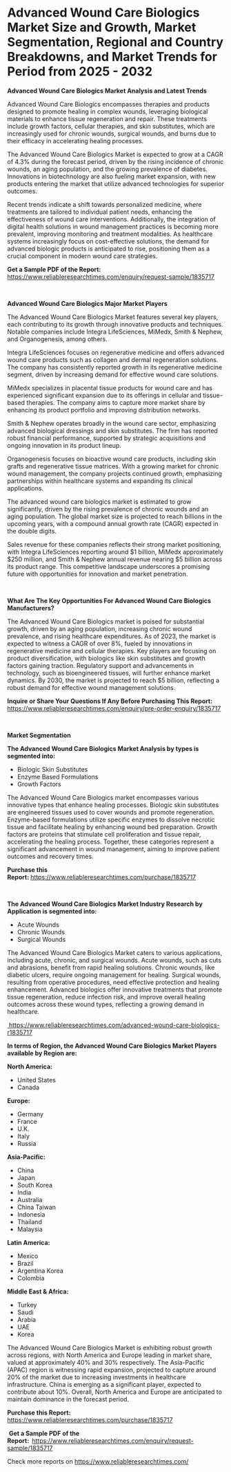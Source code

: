 <p><h1>Advanced Wound Care Biologics Market Size and Growth, Market Segmentation, Regional and Country Breakdowns, and Market Trends for Period from 2025 -  2032</h1></p><p><strong>Advanced Wound Care Biologics Market Analysis and Latest Trends</strong></p>
<p><p>Advanced Wound Care Biologics encompasses therapies and products designed to promote healing in complex wounds, leveraging biological materials to enhance tissue regeneration and repair. These treatments include growth factors, cellular therapies, and skin substitutes, which are increasingly used for chronic wounds, surgical wounds, and burns due to their efficacy in accelerating healing processes.</p><p>The Advanced Wound Care Biologics Market is expected to grow at a CAGR of 4.3% during the forecast period, driven by the rising incidence of chronic wounds, an aging population, and the growing prevalence of diabetes. Innovations in biotechnology are also fueling market expansion, with new products entering the market that utilize advanced technologies for superior outcomes.</p><p>Recent trends indicate a shift towards personalized medicine, where treatments are tailored to individual patient needs, enhancing the effectiveness of wound care interventions. Additionally, the integration of digital health solutions in wound management practices is becoming more prevalent, improving monitoring and treatment modalities. As healthcare systems increasingly focus on cost-effective solutions, the demand for advanced biologic products is anticipated to rise, positioning them as a crucial component in modern wound care strategies.</p></p>
<p><strong>Get a Sample PDF of the Report:&nbsp;</strong> <a href="https://www.reliableresearchtimes.com/enquiry/request-sample/1835717?utm_campaign=2643&utm_medium=2&utm_source=Github&utm_content=ia&utm_term=26032025&utm_id=advanced-wound-care-biologics">https://www.reliableresearchtimes.com/enquiry/request-sample/1835717</a></p>
<p>&nbsp;</p>
<p><strong>Advanced Wound Care Biologics Major Market Players</strong></p>
<p><p>The Advanced Wound Care Biologics Market features several key players, each contributing to its growth through innovative products and techniques. Notable companies include Integra LifeSciences, MiMedx, Smith & Nephew, and Organogenesis, among others.</p><p>Integra LifeSciences focuses on regenerative medicine and offers advanced wound care products such as collagen and dermal regeneration solutions. The company has consistently reported growth in its regenerative medicine segment, driven by increasing demand for effective wound care solutions. </p><p>MiMedx specializes in placental tissue products for wound care and has experienced significant expansion due to its offerings in cellular and tissue-based therapies. The company aims to capture more market share by enhancing its product portfolio and improving distribution networks.</p><p>Smith & Nephew operates broadly in the wound care sector, emphasizing advanced biological dressings and skin substitutes. The firm has reported robust financial performance, supported by strategic acquisitions and ongoing innovation in its product lineup.</p><p>Organogenesis focuses on bioactive wound care products, including skin grafts and regenerative tissue matrices. With a growing market for chronic wound management, the company projects continued growth, emphasizing partnerships within healthcare systems and expanding its clinical applications.</p><p>The advanced wound care biologics market is estimated to grow significantly, driven by the rising prevalence of chronic wounds and an aging population. The global market size is projected to reach billions in the upcoming years, with a compound annual growth rate (CAGR) expected in the double digits.</p><p>Sales revenue for these companies reflects their strong market positioning, with Integra LifeSciences reporting around $1 billion, MiMedx approximately $250 million, and Smith & Nephew annual revenue nearing $5 billion across its product range. This competitive landscape underscores a promising future with opportunities for innovation and market penetration.</p></p>
<p>&nbsp;</p>
<p><strong>What Are The Key Opportunities For Advanced Wound Care Biologics Manufacturers?</strong></p>
<p><p>The Advanced Wound Care Biologics market is poised for substantial growth, driven by an aging population, increasing chronic wound prevalence, and rising healthcare expenditures. As of 2023, the market is expected to witness a CAGR of over 8%, fueled by innovations in regenerative medicine and cellular therapies. Key players are focusing on product diversification, with biologics like skin substitutes and growth factors gaining traction. Regulatory support and advancements in technology, such as bioengineered tissues, will further enhance market dynamics. By 2030, the market is projected to reach $5 billion, reflecting a robust demand for effective wound management solutions.</p></p>
<p><strong>Inquire or Share Your Questions If Any Before Purchasing This Report:</strong> <a href="https://www.reliableresearchtimes.com/enquiry/pre-order-enquiry/1835717?utm_campaign=2643&utm_medium=2&utm_source=Github&utm_content=ia&utm_term=26032025&utm_id=advanced-wound-care-biologics">https://www.reliableresearchtimes.com/enquiry/pre-order-enquiry/1835717</a></p>
<p>&nbsp;</p>
<p><strong>Market Segmentation</strong></p>
<p><strong>The Advanced Wound Care Biologics Market Analysis by types is segmented into:</strong></p>
<p><ul><li>Biologic Skin Substitutes</li><li>Enzyme Based Formulations</li><li>Growth Factors</li></ul></p>
<p><p>The Advanced Wound Care Biologics market encompasses various innovative types that enhance healing processes. Biologic skin substitutes are engineered tissues used to cover wounds and promote regeneration. Enzyme-based formulations utilize specific enzymes to dissolve necrotic tissue and facilitate healing by enhancing wound bed preparation. Growth factors are proteins that stimulate cell proliferation and tissue repair, accelerating the healing process. Together, these categories represent a significant advancement in wound management, aiming to improve patient outcomes and recovery times.</p></p>
<p><strong>Purchase this Report:&nbsp;</strong><a href="https://www.reliableresearchtimes.com/purchase/1835717?utm_campaign=2643&utm_medium=2&utm_source=Github&utm_content=ia&utm_term=26032025&utm_id=advanced-wound-care-biologics">https://www.reliableresearchtimes.com/purchase/1835717</a></p>
<p>&nbsp;</p>
<p><strong>The Advanced Wound Care Biologics Market Industry Research by Application is segmented into:</strong></p>
<p><ul><li>Acute Wounds</li><li>Chronic Wounds</li><li>Surgical Wounds</li></ul></p>
<p><p>The Advanced Wound Care Biologics Market caters to various applications, including acute, chronic, and surgical wounds. Acute wounds, such as cuts and abrasions, benefit from rapid healing solutions. Chronic wounds, like diabetic ulcers, require ongoing management for healing. Surgical wounds, resulting from operative procedures, need effective protection and healing enhancement. Advanced biologics offer innovative treatments that promote tissue regeneration, reduce infection risk, and improve overall healing outcomes across these wound types, reflecting a growing demand in healthcare.</p></p>
<p><a href="https://www.reliableresearchtimes.com/advanced-wound-care-biologics-r1835717?utm_campaign=2643&utm_medium=2&utm_source=Github&utm_content=ia&utm_term=26032025&utm_id=advanced-wound-care-biologics">&nbsp;https://www.reliableresearchtimes.com/advanced-wound-care-biologics-r1835717</a></p>
<p><strong>In terms of Region, the Advanced Wound Care Biologics Market Players available by Region are:</strong></p>
<p>
    <p> <strong> North America: </strong>
        <ul>
            <li>United States</li>
            <li>Canada</li>
        </ul>
        </p> 
    <p> <strong> Europe: </strong>
        <ul>
            <li>Germany</li>
            <li>France</li>
            <li>U.K.</li>
            <li>Italy</li>
            <li>Russia</li>
        </ul>
        </p> 
    <p> <strong> Asia-Pacific: </strong>
        <ul>
            <li>China</li>
            <li>Japan</li>
            <li>South Korea</li>
            <li>India</li>
            <li>Australia</li>
            <li>China Taiwan</li>
            <li>Indonesia</li>
            <li>Thailand</li>
            <li>Malaysia</li>
        </ul>
        </p> 
    <p> <strong> Latin America: </strong>
        <ul>
            <li>Mexico</li>
            <li>Brazil</li>
            <li>Argentina Korea</li>
            <li>Colombia</li>
        </ul>
        </p> 
    <p> <strong> Middle East & Africa: </strong>
        <ul>
            <li>Turkey</li>
            <li>Saudi</li>
            <li>Arabia</li>
            <li>UAE</li>
            <li>Korea</li>
        </ul>
    </p>
    </p>
<p><p>The Advanced Wound Care Biologics Market is exhibiting robust growth across regions, with North America and Europe leading in market share, valued at approximately 40% and 30% respectively. The Asia-Pacific (APAC) region is witnessing rapid expansion, projected to capture around 20% of the market due to increasing investments in healthcare infrastructure. China is emerging as a significant player, expected to contribute about 10%. Overall, North America and Europe are anticipated to maintain dominance in the forecast period.</p></p>
<p><strong>Purchase this Report: </strong><a href="https://www.reliableresearchtimes.com/purchase/1835717?utm_campaign=2643&utm_medium=2&utm_source=Github&utm_content=ia&utm_term=26032025&utm_id=advanced-wound-care-biologics">https://www.reliableresearchtimes.com/purchase/1835717</a></p>
<p>&nbsp;<strong>Get a Sample PDF of the Report:&nbsp;&nbsp;</strong><a href="https://www.reliableresearchtimes.com/enquiry/request-sample/1835717?utm_campaign=2643&utm_medium=2&utm_source=Github&utm_content=ia&utm_term=26032025&utm_id=advanced-wound-care-biologics">https://www.reliableresearchtimes.com/enquiry/request-sample/1835717</a></p>
<p><strong></strong></p>
<p>Check more reports on <a href="https://www.reliableresearchtimes.com/?utm_campaign=2643&utm_medium=2&utm_source=Github&utm_content=ia&utm_term=26032025&utm_id=advanced-wound-care-biologics">https://www.reliableresearchtimes.com/</a></p>